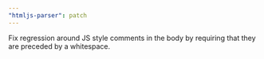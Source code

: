 ```yaml
---
"htmljs-parser": patch
---
```


Fix regression around JS style comments in the body by requiring that they are preceded by a whitespace.
